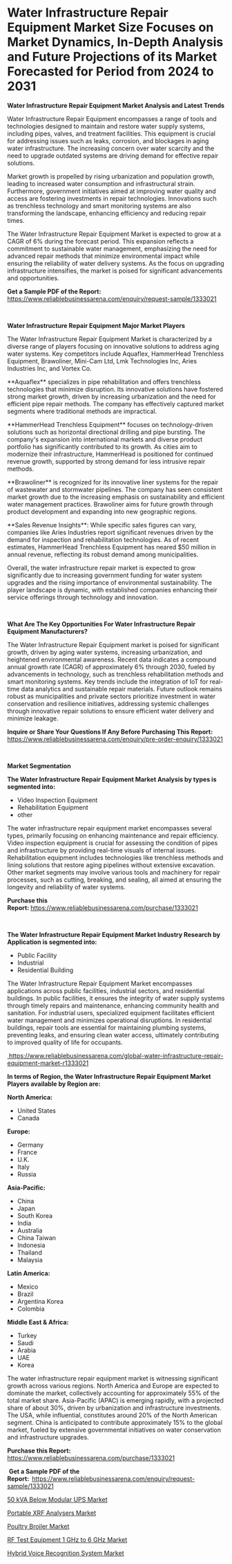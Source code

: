 <p><h1>Water Infrastructure Repair Equipment Market Size Focuses on Market Dynamics, In-Depth Analysis and Future Projections of its Market Forecasted for Period from 2024 to 2031</h1></p><p><strong>Water Infrastructure Repair Equipment Market Analysis and Latest Trends</strong></p>
<p><p>Water Infrastructure Repair Equipment encompasses a range of tools and technologies designed to maintain and restore water supply systems, including pipes, valves, and treatment facilities. This equipment is crucial for addressing issues such as leaks, corrosion, and blockages in aging water infrastructure. The increasing concern over water scarcity and the need to upgrade outdated systems are driving demand for effective repair solutions.</p><p>Market growth is propelled by rising urbanization and population growth, leading to increased water consumption and infrastructural strain. Furthermore, government initiatives aimed at improving water quality and access are fostering investments in repair technologies. Innovations such as trenchless technology and smart monitoring systems are also transforming the landscape, enhancing efficiency and reducing repair times.</p><p>The Water Infrastructure Repair Equipment Market is expected to grow at a CAGR of 6% during the forecast period. This expansion reflects a commitment to sustainable water management, emphasizing the need for advanced repair methods that minimize environmental impact while ensuring the reliability of water delivery systems. As the focus on upgrading infrastructure intensifies, the market is poised for significant advancements and opportunities.</p></p>
<p><strong>Get a Sample PDF of the Report:&nbsp;</strong> <a href="https://www.reliablebusinessarena.com/enquiry/request-sample/1333021?utm_campaign=1557&utm_medium=2&utm_source=Github&utm_content=ia&utm_term=12102024&utm_id=water-infrastructure-repair-equipment">https://www.reliablebusinessarena.com/enquiry/request-sample/1333021</a></p>
<p>&nbsp;</p>
<p><strong>Water Infrastructure Repair Equipment Major Market Players</strong></p>
<p><p>The Water Infrastructure Repair Equipment Market is characterized by a diverse range of players focusing on innovative solutions to address aging water systems. Key competitors include Aquaflex, HammerHead Trenchless Equipment, Brawoliner, Mini-Cam Ltd, Lmk Technologies Inc, Aries Industries Inc, and Vortex Co.</p><p>**Aquaflex** specializes in pipe rehabilitation and offers trenchless technologies that minimize disruption. Its innovative solutions have fostered strong market growth, driven by increasing urbanization and the need for efficient pipe repair methods. The company has effectively captured market segments where traditional methods are impractical.</p><p>**HammerHead Trenchless Equipment** focuses on technology-driven solutions such as horizontal directional drilling and pipe bursting. The company's expansion into international markets and diverse product portfolio has significantly contributed to its growth. As cities aim to modernize their infrastructure, HammerHead is positioned for continued revenue growth, supported by strong demand for less intrusive repair methods.</p><p>**Brawoliner** is recognized for its innovative liner systems for the repair of wastewater and stormwater pipelines. The company has seen consistent market growth due to the increasing emphasis on sustainability and efficient water management practices. Brawoliner aims for future growth through product development and expanding into new geographic regions.</p><p>**Sales Revenue Insights**: While specific sales figures can vary, companies like Aries Industries report significant revenues driven by the demand for inspection and rehabilitation technologies. As of recent estimates, HammerHead Trenchless Equipment has neared $50 million in annual revenue, reflecting its robust demand among municipalities.</p><p>Overall, the water infrastructure repair market is expected to grow significantly due to increasing government funding for water system upgrades and the rising importance of environmental sustainability. The player landscape is dynamic, with established companies enhancing their service offerings through technology and innovation.</p></p>
<p>&nbsp;</p>
<p><strong>What Are The Key Opportunities For Water Infrastructure Repair Equipment Manufacturers?</strong></p>
<p><p>The Water Infrastructure Repair Equipment market is poised for significant growth, driven by aging water systems, increasing urbanization, and heightened environmental awareness. Recent data indicates a compound annual growth rate (CAGR) of approximately 6% through 2030, fueled by advancements in technology, such as trenchless rehabilitation methods and smart monitoring systems. Key trends include the integration of IoT for real-time data analytics and sustainable repair materials. Future outlook remains robust as municipalities and private sectors prioritize investment in water conservation and resilience initiatives, addressing systemic challenges through innovative repair solutions to ensure efficient water delivery and minimize leakage.</p></p>
<p><strong>Inquire or Share Your Questions If Any Before Purchasing This Report:</strong> <a href="https://www.reliablebusinessarena.com/enquiry/pre-order-enquiry/1333021?utm_campaign=1557&utm_medium=2&utm_source=Github&utm_content=ia&utm_term=12102024&utm_id=water-infrastructure-repair-equipment">https://www.reliablebusinessarena.com/enquiry/pre-order-enquiry/1333021</a></p>
<p>&nbsp;</p>
<p><strong>Market Segmentation</strong></p>
<p><strong>The Water Infrastructure Repair Equipment Market Analysis by types is segmented into:</strong></p>
<p><ul><li>Video Inspection Equipment</li><li>Rehabilitation Equipment</li><li>other</li></ul></p>
<p><p>The water infrastructure repair equipment market encompasses several types, primarily focusing on enhancing maintenance and repair efficiency. Video inspection equipment is crucial for assessing the condition of pipes and infrastructure by providing real-time visuals of internal issues. Rehabilitation equipment includes technologies like trenchless methods and lining solutions that restore aging pipelines without extensive excavation. Other market segments may involve various tools and machinery for repair processes, such as cutting, breaking, and sealing, all aimed at ensuring the longevity and reliability of water systems.</p></p>
<p><strong>Purchase this Report:&nbsp;</strong><a href="https://www.reliablebusinessarena.com/purchase/1333021?utm_campaign=1557&utm_medium=2&utm_source=Github&utm_content=ia&utm_term=12102024&utm_id=water-infrastructure-repair-equipment">https://www.reliablebusinessarena.com/purchase/1333021</a></p>
<p>&nbsp;</p>
<p><strong>The Water Infrastructure Repair Equipment Market Industry Research by Application is segmented into:</strong></p>
<p><ul><li>Public Facility</li><li>Industrial</li><li>Residential Building</li></ul></p>
<p><p>The Water Infrastructure Repair Equipment Market encompasses applications across public facilities, industrial sectors, and residential buildings. In public facilities, it ensures the integrity of water supply systems through timely repairs and maintenance, enhancing community health and sanitation. For industrial users, specialized equipment facilitates efficient water management and minimizes operational disruptions. In residential buildings, repair tools are essential for maintaining plumbing systems, preventing leaks, and ensuring clean water access, ultimately contributing to improved quality of life for occupants.</p></p>
<p><a href="https://www.reliablebusinessarena.com/global-water-infrastructure-repair-equipment-market-r1333021?utm_campaign=1557&utm_medium=2&utm_source=Github&utm_content=ia&utm_term=12102024&utm_id=water-infrastructure-repair-equipment">&nbsp;https://www.reliablebusinessarena.com/global-water-infrastructure-repair-equipment-market-r1333021</a></p>
<p><strong>In terms of Region, the Water Infrastructure Repair Equipment Market Players available by Region are:</strong></p>
<p>
    <p> <strong> North America: </strong>
        <ul>
            <li>United States</li>
            <li>Canada</li>
        </ul>
        </p> 
    <p> <strong> Europe: </strong>
        <ul>
            <li>Germany</li>
            <li>France</li>
            <li>U.K.</li>
            <li>Italy</li>
            <li>Russia</li>
        </ul>
        </p> 
    <p> <strong> Asia-Pacific: </strong>
        <ul>
            <li>China</li>
            <li>Japan</li>
            <li>South Korea</li>
            <li>India</li>
            <li>Australia</li>
            <li>China Taiwan</li>
            <li>Indonesia</li>
            <li>Thailand</li>
            <li>Malaysia</li>
        </ul>
        </p> 
    <p> <strong> Latin America: </strong>
        <ul>
            <li>Mexico</li>
            <li>Brazil</li>
            <li>Argentina Korea</li>
            <li>Colombia</li>
        </ul>
        </p> 
    <p> <strong> Middle East & Africa: </strong>
        <ul>
            <li>Turkey</li>
            <li>Saudi</li>
            <li>Arabia</li>
            <li>UAE</li>
            <li>Korea</li>
        </ul>
    </p>
    </p>
<p><p>The water infrastructure repair equipment market is witnessing significant growth across various regions. North America and Europe are expected to dominate the market, collectively accounting for approximately 55% of the total market share. Asia-Pacific (APAC) is emerging rapidly, with a projected share of about 30%, driven by urbanization and infrastructure investments. The USA, while influential, constitutes around 20% of the North American segment. China is anticipated to contribute approximately 15% to the global market, fueled by extensive governmental initiatives on water conservation and infrastructure upgrades.</p></p>
<p><strong>Purchase this Report: </strong><a href="https://www.reliablebusinessarena.com/purchase/1333021?utm_campaign=1557&utm_medium=2&utm_source=Github&utm_content=ia&utm_term=12102024&utm_id=water-infrastructure-repair-equipment">https://www.reliablebusinessarena.com/purchase/1333021</a></p>
<p>&nbsp;<strong>Get a Sample PDF of the Report:&nbsp;&nbsp;</strong><a href="https://www.reliablebusinessarena.com/enquiry/request-sample/1333021?utm_campaign=1557&utm_medium=2&utm_source=Github&utm_content=ia&utm_term=12102024&utm_id=water-infrastructure-repair-equipment">https://www.reliablebusinessarena.com/enquiry/request-sample/1333021</a></p>
<p><strong></strong></p>
<p><p><a href="https://www.linkedin.com/pulse/50-kva-below-modular-ups-market-investigation-industry-evolution-rl15f?utm_campaign=1557&utm_medium=2&utm_source=Github&utm_content=ia&utm_term=12102024&utm_id=water-infrastructure-repair-equipment">50 kVA Below Modular UPS Market</a></p><p><a href="https://github.com/irfadac/Market-Research-Report-List-5/blob/main/portable-xrf-analysers-market.md?utm_campaign=1557&utm_medium=2&utm_source=Github&utm_content=ia&utm_term=12102024&utm_id=water-infrastructure-repair-equipment">Portable XRF Analysers Market</a></p><p><a href="https://github.com/nathandecarvalho/Market-Research-Report-List-5/blob/main/poultry-broiler-market.md?utm_campaign=1557&utm_medium=2&utm_source=Github&utm_content=ia&utm_term=12102024&utm_id=water-infrastructure-repair-equipment">Poultry Broiler Market</a></p><p><a href="https://www.linkedin.com/pulse/opportunities-challenges-rf-test-equipment-1-ghz-6-market-0hjmf?utm_campaign=1557&utm_medium=2&utm_source=Github&utm_content=ia&utm_term=12102024&utm_id=water-infrastructure-repair-equipment">RF Test Equipment 1 GHz to 6 GHz Market</a></p><p><a href="https://www.linkedin.com/pulse/hybrid-voice-recognition-system-industry-insights-report-analyzing-x0dwc?utm_campaign=1557&utm_medium=2&utm_source=Github&utm_content=ia&utm_term=12102024&utm_id=water-infrastructure-repair-equipment">Hybrid Voice Recognition System Market</a></p></p>